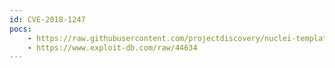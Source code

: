 ```yaml
---
id: CVE-2018-1247
pocs:
    - https://raw.githubusercontent.com/projectdiscovery/nuclei-templates/master/cves/CVE-2018-1247.yaml
    - https://www.exploit-db.com/raw/44634
---
```

